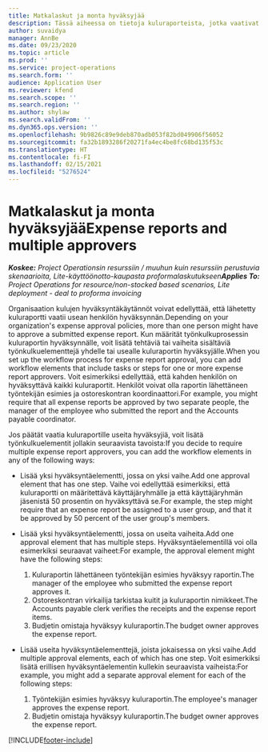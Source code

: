 ```yaml
---
title: Matkalaskut ja monta hyväksyjää
description: Tässä aiheessa on tietoja kuluraporteista, jotka vaativat usean henkilön hyväksynnän.
author: suvaidya
manager: AnnBe
ms.date: 09/23/2020
ms.topic: article
ms.prod: ''
ms.service: project-operations
ms.search.form: ''
audience: Application User
ms.reviewer: kfend
ms.search.scope: ''
ms.search.region: ''
ms.author: shylaw
ms.search.validFrom: ''
ms.dyn365.ops.version: ''
ms.openlocfilehash: 9b9826c89e9deb870adb053f82bd049906f56052
ms.sourcegitcommit: fa32b1893286f20271fa4ec4be8fc68bd135f53c
ms.translationtype: HT
ms.contentlocale: fi-FI
ms.lasthandoff: 02/15/2021
ms.locfileid: "5276524"
---
```

# <a name="expense-reports-and-multiple-approvers"></a><span data-ttu-id="9a5df-103">Matkalaskut ja monta hyväksyjää</span><span class="sxs-lookup"><span data-stu-id="9a5df-103">Expense reports and multiple approvers</span></span>

<span data-ttu-id="9a5df-104">_**Koskee:** Project Operationsin resurssiin / muuhun kuin resurssiin perustuvia skenaarioita, Lite-käyttöönotto-kaupasta proformalaskutukseen_</span><span class="sxs-lookup"><span data-stu-id="9a5df-104">_**Applies To:** Project Operations for resource/non-stocked based scenarios, Lite deployment - deal to proforma invoicing_</span></span>

<span data-ttu-id="9a5df-105">Organisaation kulujen hyväksyntäkäytännöt voivat edellyttää, että lähetetty kuluraportti vaatii usean henkilön hyväksynnän.</span><span class="sxs-lookup"><span data-stu-id="9a5df-105">Depending on your organization's expense approval policies, more than one person might have to approve a submitted expense report.</span></span> <span data-ttu-id="9a5df-106">Kun määrität työnkulkuprosessin kuluraportin hyväksynnälle, voit lisätä tehtäviä tai vaiheita sisältäviä työnkulkuelementtejä yhdelle tai usealle kuluraportin hyväksyjälle.</span><span class="sxs-lookup"><span data-stu-id="9a5df-106">When you set up the workflow process for expense report approval, you can add workflow elements that include tasks or steps for one or more expense report approvers.</span></span> <span data-ttu-id="9a5df-107">Voit esimerkiksi edellyttää, että kahden henkilön on hyväksyttävä kaikki kuluraportit. Henkilöt voivat olla raportin lähettäneen työntekijän esimies ja ostoreskontran koordinaattori.</span><span class="sxs-lookup"><span data-stu-id="9a5df-107">For example, you might require that all expense reports be approved by two separate people, the manager of the employee who submitted the report and the Accounts payable coordinator.</span></span>

<span data-ttu-id="9a5df-108">Jos päätät vaatia kuluraportille useita hyväksyjiä, voit lisätä työnkulkuelementit jollakin seuraavista tavoista:</span><span class="sxs-lookup"><span data-stu-id="9a5df-108">If you decide to require multiple expense report approvers, you can add the workflow elements in any of the following ways:</span></span>

- <span data-ttu-id="9a5df-109">Lisää yksi hyväksyntäelementti, jossa on yksi vaihe.</span><span class="sxs-lookup"><span data-stu-id="9a5df-109">Add one approval element that has one step.</span></span> <span data-ttu-id="9a5df-110">Vaihe voi edellyttää esimerkiksi, että kuluraportti on määritettävä käyttäjäryhmälle ja että käyttäjäryhmän jäsenistä 50 prosentin on hyväksyttävä se.</span><span class="sxs-lookup"><span data-stu-id="9a5df-110">For example, the step might require that an expense report be assigned to a user group, and that it be approved by 50 percent of the user group's members.</span></span>
- <span data-ttu-id="9a5df-111">Lisää yksi hyväksyntäelementti, jossa on useita vaiheita.</span><span class="sxs-lookup"><span data-stu-id="9a5df-111">Add one approval element that has multiple steps.</span></span> <span data-ttu-id="9a5df-112">Hyväksyntäelementillä voi olla esimerkiksi seuraavat vaiheet:</span><span class="sxs-lookup"><span data-stu-id="9a5df-112">For example, the approval element might have the following steps:</span></span>

    1. <span data-ttu-id="9a5df-113">Kuluraportin lähettäneen työntekijän esimies hyväksyy raportin.</span><span class="sxs-lookup"><span data-stu-id="9a5df-113">The manager of the employee who submitted the expense report approves it.</span></span>
    2. <span data-ttu-id="9a5df-114">Ostoreskontran virkailija tarkistaa kuitit ja kuluraportin nimikkeet.</span><span class="sxs-lookup"><span data-stu-id="9a5df-114">The Accounts payable clerk verifies the receipts and the expense report items.</span></span>
    3. <span data-ttu-id="9a5df-115">Budjetin omistaja hyväksyy kuluraportin.</span><span class="sxs-lookup"><span data-stu-id="9a5df-115">The budget owner approves the expense report.</span></span>

- <span data-ttu-id="9a5df-116">Lisää useita hyväksyntäelementtejä, joista jokaisessa on yksi vaihe.</span><span class="sxs-lookup"><span data-stu-id="9a5df-116">Add multiple approval elements, each of which has one step.</span></span> <span data-ttu-id="9a5df-117">Voit esimerkiksi lisätä erillisen hyväksyntäelementin kullekin seuraavista vaiheista:</span><span class="sxs-lookup"><span data-stu-id="9a5df-117">For example, you might add a separate approval element for each of the following steps:</span></span>

    1. <span data-ttu-id="9a5df-118">Työntekijän esimies hyväksyy kuluraportin.</span><span class="sxs-lookup"><span data-stu-id="9a5df-118">The employee's manager approves the expense report.</span></span>
    2. <span data-ttu-id="9a5df-119">Budjetin omistaja hyväksyy kuluraportin.</span><span class="sxs-lookup"><span data-stu-id="9a5df-119">The budget owner approves the expense report.</span></span>


[!INCLUDE[footer-include](../includes/footer-banner.md)]